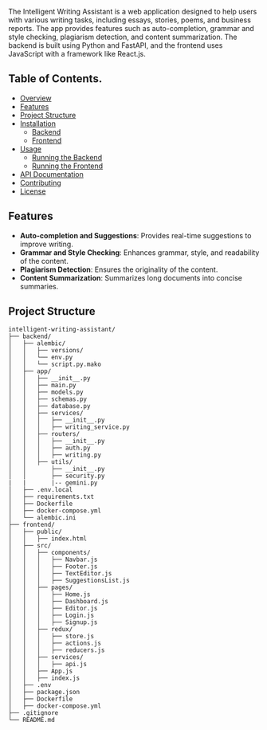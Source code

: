 The Intelligent Writing Assistant is a web application designed to help users with various writing tasks, including essays, stories, poems, and business reports. The app provides features such as auto-completion, grammar and style checking, plagiarism detection, and content summarization. The backend is built using Python and FastAPI, and the frontend uses JavaScript with a framework like React.js.

## Table of Contents.

- [Overview](#overview)
- [Features](#features)
- [Project Structure](#project-structure)
- [Installation](#installation)
  - [Backend](#backend)
  - [Frontend](#frontend)
- [Usage](#usage)
  - [Running the Backend](#running-the-backend)
  - [Running the Frontend](#running-the-frontend)
- [API Documentation](#api-documentation)
- [Contributing](#contributing)
- [License](#license)

## Features

- **Auto-completion and Suggestions**: Provides real-time suggestions to improve writing.
- **Grammar and Style Checking**: Enhances grammar, style, and readability of the content.
- **Plagiarism Detection**: Ensures the originality of the content.
- **Content Summarization**: Summarizes long documents into concise summaries.

## Project Structure

```plaintext
intelligent-writing-assistant/
├── backend/
│   ├── alembic/
│   │   ├── versions/
│   │   └── env.py
│   │   └── script.py.mako
│   ├── app/
│   │   ├── __init__.py
│   │   ├── main.py
│   │   ├── models.py
│   │   ├── schemas.py
│   │   ├── database.py
│   │   ├── services/
│   │   │   ├── __init__.py
│   │   │   ├── writing_service.py
│   │   ├── routers/
│   │   │   ├── __init__.py
│   │   │   ├── auth.py
│   │   │   ├── writing.py
│   │   ├── utils/
│   │       ├── __init__.py
│   │       ├── security.py
|   |       |-- gemini.py
│   ├── .env.local
│   ├── requirements.txt
│   ├── Dockerfile
│   ├── docker-compose.yml
│   └── alembic.ini
├── frontend/
│   ├── public/
│   │   ├── index.html
│   ├── src/
│   │   ├── components/
│   │   │   ├── Navbar.js
│   │   │   ├── Footer.js
│   │   │   ├── TextEditor.js
│   │   │   ├── SuggestionsList.js
│   │   ├── pages/
│   │   │   ├── Home.js
│   │   │   ├── Dashboard.js
│   │   │   ├── Editor.js
│   │   │   ├── Login.js
│   │   │   ├── Signup.js
│   │   ├── redux/
│   │   │   ├── store.js
│   │   │   ├── actions.js
│   │   │   ├── reducers.js
│   │   ├── services/
│   │   │   ├── api.js
│   │   ├── App.js
│   │   ├── index.js
│   ├── .env
│   ├── package.json
│   ├── Dockerfile
│   ├── docker-compose.yml
├── .gitignore
└── README.md

